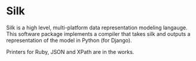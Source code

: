 Silk
====
Silk is a high level, multi-platform data representation modeling langauge. This software package implements a compiler 
that takes silk and outputs a representation of the model in Python (for Django).

Printers for Ruby, JSON and XPath are in the works. 
